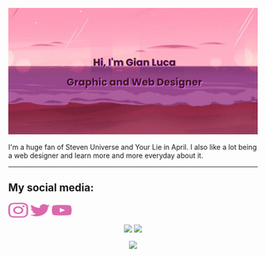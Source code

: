 [![MasterHead](banner_SU.png)](https://github.com/GLPG35)

I'm a huge fan of Steven Universe and Your Lie in April. I also like a lot being a web designer and learn more and more everyday about it.

---

## My social media:

<p align="left">
  <a href="https://www.instagram.com/gistone_35/" target="blank"><img align="center" src="instagram.svg" alt="" height="30" width="40" /></a>
  <a href="https://twitter.com/Gisa27_35" target="blank"><img align="center" src="twitter.svg" height="30" width="40" /></a>
  <a href="https://www.youtube.com/channel/UCNnLKPfa7tDqcm2_mocfHpA" target="blank"><img align="center" src="youtube.svg" height="30" width="40" /></a>
</p>

<p align="center">
  <img src="https://github-readme-stats.vercel.app/api?username=GLPG35&show_icons=true&theme=omni" />
  <img src="https://github-readme-stats.vercel.app/api/top-langs/?username=GLPG35&theme=omni" />
</p>

<p align="center">
  <img src="https://spotify-recently-played-readme.vercel.app/api?user=glis35" />
</p>

